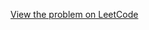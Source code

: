 [View the problem on LeetCode](https://leetcode.com/problems/sort-integers-by-the-number-of-1-bits/)


